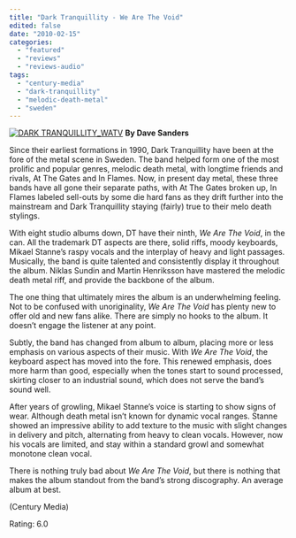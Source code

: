 ```yaml
---
title: "Dark Tranquillity - We Are The Void"
edited: false
date: "2010-02-15"
categories:
  - "featured"
  - "reviews"
  - "reviews-audio"
tags:
  - "century-media"
  - "dark-tranquillity"
  - "melodic-death-metal"
  - "sweden"
---
```


[![DARK TRANQUILLITY_WATV](http://www.hellbound.ca/wp-content/uploads/2010/02/DARK-TRANQUILLITY_WATV.jpg "DARK TRANQUILLITY_WATV")](http://www.hellbound.ca/wp-content/uploads/2010/02/DARK-TRANQUILLITY_WATV.jpg) **By Dave Sanders**

Since their earliest formations in 1990, Dark Tranquillity have been at the fore of the metal scene in Sweden. The band helped form one of the most prolific and popular genres, melodic death metal, with longtime friends and rivals, At The Gates and In Flames. Now, in present day metal, these three bands have all gone their separate paths, with At The Gates broken up, In Flames labeled sell-outs by some die hard fans as they drift further into the mainstream and Dark Tranquillity staying (fairly) true to their melo death stylings.

With eight studio albums down, DT have their ninth, _We Are The Void_, in the can. All the trademark DT aspects are there, solid riffs, moody keyboards, Mikael Stanne’s raspy vocals and the interplay of heavy and light passages. Musically, the band is quite talented and consistently display it throughout the album. Niklas Sundin and Martin Henriksson have mastered the melodic death metal riff, and provide the backbone of the album.

The one thing that ultimately mires the album is an underwhelming feeling. Not to be confused with unoriginality, _We Are The Void_ has plenty new to offer old and new fans alike. There are simply no hooks to the album. It doesn’t engage the listener at any point.

Subtly, the band has changed from album to album, placing more or less emphasis on various aspects of their music. With _We Are The Void_, the keyboard aspect has moved into the fore. This renewed emphasis, does more harm than good, especially when the tones start to sound processed, skirting closer to an industrial sound, which does not serve the band’s sound well.

After years of growling, Mikael Stanne’s voice is starting to show signs of wear. Although death metal isn’t known for dynamic vocal ranges. Stanne showed an impressive ability to add texture to the music with slight changes in delivery and pitch, alternating from heavy to clean vocals. However, now his vocals are limited, and stay within a standard growl and somewhat monotone clean vocal.

There is nothing truly bad about _We Are The Void_, but there is nothing that makes the album standout from the band’s strong discography. An average album at best.

(Century Media)

Rating: 6.0
